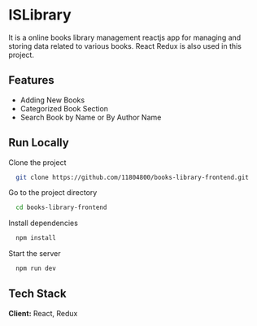 
# ISLibrary 

It is a online books library management reactjs app for managing and storing data related to various books. React Redux is also used in this project.





## Features

- Adding New Books
- Categorized Book Section
- Search Book by Name or By Author Name


## Run Locally

Clone the project

```bash
  git clone https://github.com/11804800/books-library-frontend.git
```

Go to the project directory

```bash
  cd books-library-frontend
```

Install dependencies

```bash
  npm install
```

Start the server

```bash
  npm run dev
```


## Tech Stack

**Client:** React, Redux





